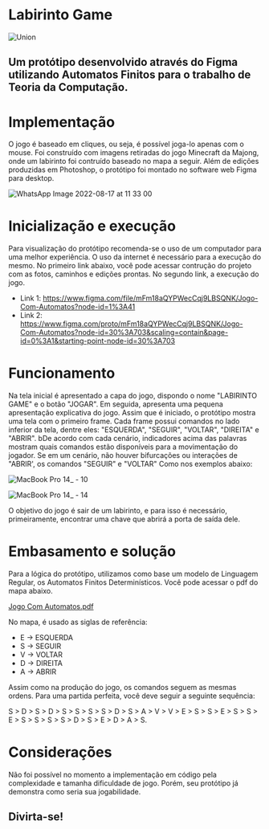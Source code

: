 # Labirinto Game

![Union](https://user-images.githubusercontent.com/62312787/185272191-fd7a68de-3668-408b-94f2-d57fef128bfa.png)


<h2>Um protótipo desenvolvido através do Figma utilizando Automatos Finitos para o trabalho de Teoria da Computação.</h2>

# Implementação

O jogo é baseado em cliques, ou seja, é possível joga-lo apenas com o mouse. Foi construído com imagens retiradas do jogo Minecraft da Majong, onde um labirinto foi contruído baseado no mapa a seguir. Além de edições produzidas em Photoshop, o protótipo foi montado no software web Figma para desktop.

![WhatsApp Image 2022-08-17 at 11 33 00](https://user-images.githubusercontent.com/62312787/185281389-9b2526d0-a745-481e-84e4-65c764e5a99d.jpeg)

# Inicialização e execução

Para visualização do protótipo recomenda-se o uso de um computador para uma melhor experiência. O uso da internet é necessário para a execução do mesmo.
No primeiro link abaixo, você pode acessar contrução do projeto com as fotos, caminhos e edições prontas. No segundo link, a execução do jogo.

- Link 1: https://www.figma.com/file/mFm18aQYPWecCqj9LBSQNK/Jogo-Com-Automatos?node-id=1%3A41
- Link 2: https://www.figma.com/proto/mFm18aQYPWecCqj9LBSQNK/Jogo-Com-Automatos?node-id=30%3A703&scaling=contain&page-id=0%3A1&starting-point-node-id=30%3A703

# Funcionamento

Na tela inicial é apresentado a capa do jogo, dispondo o nome "LABIRINTO GAME" e o botão "JOGAR". Em seguida, apresenta uma pequena apresentação explicativa do jogo. Assim que é iniciado, o protótipo mostra uma tela com o primeiro frame. Cada frame possui comandos no lado inferior da tela, dentre eles: "ESQUERDA", "SEGUIR", "VOLTAR", "DIREITA" e "ABRIR". bDe acordo com cada cenário, indicadores acima das palavras mostram quais comandos estão disponíveis para a movimentação do jogador. Se em um cenário, não houver bifurcações ou interações de "ABRIR', os comandos "SEGUIR" e "VOLTAR" Como nos exemplos abaixo:

![MacBook Pro 14_ - 10](https://user-images.githubusercontent.com/62312787/185281611-58bdca87-4586-40b2-866c-0a48010e6e4d.png)

![MacBook Pro 14_ - 14](https://user-images.githubusercontent.com/62312787/185281615-f52bd20e-c5c1-41d3-b3b8-1a2afcaa356a.png)

O objetivo do jogo é sair de um labirinto, e para isso é necessário, primeiramente, encontrar uma chave que abrirá a porta de saída dele.

# Embasamento e solução

Para a lógica do protótipo, utilizamos como base um modelo de Linguagem Regular, os Automatos Finitos Determinísticos. Você pode acessar o pdf do mapa abaixo.

[Jogo Com Automatos.pdf](https://github.com/joaofoguin/faculdade_2o_ano/files/9367174/Jogo.Com.Automatos.pdf)

No mapa, é usado as siglas de referência:
- E -> ESQUERDA
- S -> SEGUIR
- V -> VOLTAR
- D -> DIREITA
- A -> ABRIR

Assim como na produção do jogo, os comandos seguem as mesmas ordens. Para uma partida perfeita, você deve seguir a seguinte sequência:

S > D > S > D > S > S > S > S > D > S > A > V > V > E > S > S > E > S > S > E > S > S > S > S > D > S > E > D > A > S.

# Considerações

Não foi possível no momento a implementação em código pela complexidade e tamanha dificuldade de jogo. Porém, seu protótipo já demonstra como seria sua jogabilidade.
<h2>Divirta-se!</h2>

